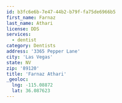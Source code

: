 ```yaml
---
id: b3fc6e6b-7e47-44b2-b79f-fa75de6966b5
first_name: Farnaz
last_name: Athari
license: DDS
services:
  - dentist
category: Dentists
address: '3365 Pepper Lane'
city: 'Las Vegas'
state: NV
zip: '89120'
title: 'Farnaz Athari'
_geoloc:
  lng: -115.08872
  lat: 36.087623
---
```


